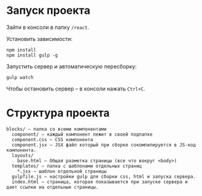 # Запуск проекта

Зайти в консоли в папку `/react`.

Установить зависимости:

    npm install
    npm install gulp -g

Запустить сервер и автоматическую пересборку:

    gulp watch

Чтобы остановить сервер – в консоли нажать `Ctrl+C`.

# Структура проекта

    blocks/ – папка со всеми компонентами
      component/ – каждый компонент лежит в своей подпапке
      component.css – CSS компонента
      component.jsx – JSX файл который при сборке сокомпилируется в JS-код компонента.
      layouts/
        base.html – Общая разметка страницы (все что вокруг <body>)
      templates/ – папка с шаблонами отдельных страниц
        *.jsx – шаблон отдельной страницы
      gulpfile.js – настройки gulp для сборки css, html и запуска сервера.
      index.html – страница, которая показывается при запуске сервера и дает ссылки на отдельные страницы.
